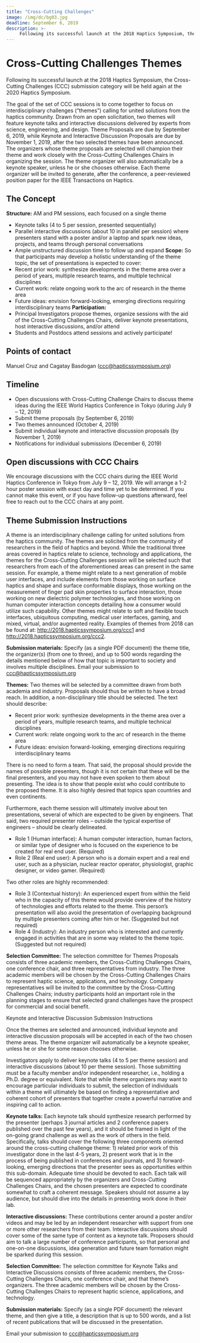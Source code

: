 ```yaml
---
title: "Cross-Cutting Challenges"
image: /img/dc/bg03.jpg
deadline: September 6, 2019
description: >-
     Following its successful launch at the 2018 Haptics Symposium, the Cross-Cutting Challenges (CCC) submission category will be held again at the 2020 Haptics Symposium.
---
```



# Cross-Cutting Challenges Themes

Following its successful launch at the 2018 Haptics Symposium, the Cross-Cutting Challenges (CCC) submission category will be held again at the 2020 Haptics Symposium.

The goal of the set of CCC sessions is to come together to focus on interdisciplinary challenges (“themes”) calling for united solutions from the haptics community. Drawn from an open solicitation, two themes will feature keynote talks and interactive discussions delivered by experts from science, engineering, and design. Theme Proposals are due by September 6, 2019, while Keynote and Interactive Discussion Proposals are due by November 1, 2019, after the two selected themes have been announced.  The organizers whose theme proposals are selected will champion their theme and work closely with the Cross-Cutting Challenges Chairs in organizing the session.  The theme organizer will also automatically be a keynote speaker, unless he or she chooses otherwise.  Each theme organizer will be invited to generate, after the conference, a peer-reviewed position paper for the IEEE Transactions on Haptics.

## The Concept
**Structure:** AM and PM sessions, each focused on a single theme
 - Keynote talks (4 to 5 per session, presented sequentially)
 - Parallel interactive discussions (about 10 in parallel per session) where presenters stand with a poster and/or a laptop and spark new ideas, projects, and teams through personal conversations
 - Ample unstructured discussion time to follow up and expand
**Scope:** So that participants may develop a holistic understanding of the theme topic, the set of presentations is expected to cover:
 - Recent prior work: synthesize developments in the theme area over a period of years, multiple research teams, and multiple technical disciplines 
 - Current work: relate ongoing work to the arc of research in the theme area 
 - Future ideas: envision forward-looking, emerging directions requiring interdisciplinary teams 
**Participation:**
 - Principal Investigators propose themes, organize sessions with the aid of the Cross-Cutting Challenges Chairs, deliver keynote presentations, host interactive discussions, and/or attend
 - Students and Postdocs attend sessions and actively participate!

## Points of contact
Manuel Cruz and Cagatay Basdogan (ccc@hapticssymposium.org)

## Timeline 
 - Open discussions with Cross-Cutting Challenge Chairs to discuss theme ideas during the IEEE World Haptics Conference in Tokyo (during July 9 – 12, 2019)  
 - Submit theme proposals (by September 6, 2019)
 - Two themes announced (October 4, 2019)
 - Submit individual keynote and interactive discussion proposals (by November 1, 2019)
 - Notifications for individual submissions (December 6, 2019)

## Open discussions with CCC Chairs 
We encourage discussions with the CCC chairs during the IEEE World Haptics Conference in Tokyo from July 9 – 12, 2019.  We will arrange a 1-2 hour poster session with exact day and time yet to be determined. If you cannot make this event, or if you have follow-up questions afterward, feel free to reach out to the CCC chairs at any point.

## Theme Submission Instructions
A theme is an interdisciplinary challenge calling for united solutions from the haptics community. The themes are solicited from the community of researchers in the field of haptics and beyond.  While the traditional three areas covered in haptics relate to science, technology and applications, the themes for the Cross-Cutting Challenges session will be selected such that researchers from each of the aforementioned areas can present in the same session. For example, a theme might relate to a next generation of mobile user interfaces, and include elements from those working on surface haptics and shape and surface conformable displays, those working on the measurement of finger pad skin properties to surface interaction, those working on new dielectric polymer technologies, and those working on human computer interaction concepts detailing how a consumer would utilize such capability.  Other themes might relate to soft and flexible touch interfaces, ubiquitous computing, medical user interfaces, gaming, and mixed, virtual, and/or augmented reality. Examples of themes from 2018 can be found at: http://2018.hapticssymposium.org/ccc1 and http://2018.hapticssymposium.org/ccc2.

**Submission materials:** Specify (as a single PDF document) the theme title, the organizer(s) (from one to three), and up to 500 words regarding the details mentioned below of how that topic is important to society and involves multiple disciplines.  Email your submission to ccc@hapticssymposium.org

**Themes:** Two themes will be selected by a committee drawn from both academia and industry. Proposals should thus be written to have a broad reach.  In addition, a non-disciplinary title should be selected.  The text should describe:
 - Recent prior work: synthesize developments in the theme area over a period of years, multiple research teams, and multiple technical disciplines 
 - Current work: relate ongoing work to the arc of research in the theme area 
 - Future ideas: envision forward-looking, emerging directions requiring interdisciplinary teams 

There is no need to form a team. That said, the proposal should provide the names of possible presenters, though it is not certain that these will be the final presenters, and you may not have even spoken to them about presenting.  The idea is to show that people exist who could contribute to the proposed theme.  It is also highly desired that topics span countries and even continents.  

Furthermore, each theme session will ultimately involve about ten presentations, several of which are expected to be given by engineers.  That said, two required presenter roles – outside the typical expertise of engineers – should be clearly delineated.   
 - Role 1 (Human interface): A human computer interaction, human factors, or similar type of designer who is focused on the experience to be created for real end user.  (Required)
 - Role 2 (Real end user): A person who is a domain expert and a real end user, such as a physician, nuclear reactor operator, physiologist, graphic designer, or video gamer.  (Required)

Two other roles are highly recommended:
 - Role 3 (Contextual history): An experienced expert from within the field who in the capacity of this theme would provide overview of the history of technologies and efforts related to the theme.  This person’s presentation will also avoid the presentation of overlapping background by multiple presenters coming after him or her.  (Suggested but not required)
 - Role 4 (Industry): An industry person who is interested and currently engaged in activities that are in some way related to the theme topic.  (Suggested but not required)

**Selection Committee:** The selection committee for Themes Proposals consists of three academic members, the Cross-Cutting Challenges Chairs, one conference chair, and three representatives from industry.  The three academic members will be chosen by the Cross-Cutting Challenges Chairs to represent haptic science, applications, and technology. Company representatives will be invited to the committee by the Cross-Cutting Challenges Chairs; industry participants hold an important role in the planning stages to ensure that selected grand challenges have the prospect for commercial and social benefit.
 
Keynote and Interactive Discussion Submission Instructions

Once the themes are selected and announced, individual keynote and interactive discussion proposals will be accepted in each of the two chosen theme areas.  The theme organizer will automatically be a keynote speaker, unless he or she for some reason chooses otherwise.

Investigators apply to deliver keynote talks (4 to 5 per theme session) and interactive discussions (about 10 per theme session).  Those submitting must be a faculty member and/or independent researcher, i.e., holding a Ph.D. degree or equivalent.  Note that while theme organizers may want to encourage particular individuals to submit, the selection of individuals within a theme will ultimately be based on finding a representative and coherent cohort of presenters that together create a powerful narrative and inspiring call to action.

**Keynote talks:** Each keynote talk should synthesize research performed by the presenter (perhaps 3 journal articles and 2 conference papers published over the past few years), and it should be framed in light of the on-going grand challenge as well as the work of others in the field.  Specifically, talks should cover the following three components oriented around the cross-cutting challenge theme: 1) related prior work of this investigator done in the last 4-5 years, 2) present work that is in the process of being published in conferences and journals, and 3) forward-looking, emerging directions that the presenter sees as opportunities within this sub-domain.  Adequate time should be devoted to each.  Each talk will be sequenced appropriately by the organizers and Cross-Cutting Challenges Chairs, and the chosen presenters are expected to coordinate somewhat to craft a coherent message.  Speakers should not assume a lay audience, but should dive into the details in presenting work done in their lab.  

**Interactive discussions:** These contributions center around a poster and/or videos and may be led by an independent researcher with support from one or more other researchers from their team.  Interactive discussions should cover some of the same type of content as a keynote talk.  Proposers should aim to talk a large number of conference participants, so that personal and one-on-one discussions, idea generation and future team formation might be sparked during this session.  

**Selection Committee:** The selection committee for Keynote Talks and Interactive Discussions consists of three academic members, the Cross-Cutting Challenges Chairs, one conference chair, and that theme’s organizers.  The three academic members will be chosen by the Cross-Cutting Challenges Chairs to represent haptic science, applications, and technology.  

**Submission materials:** Specify (as a single PDF document) the relevant theme, and then give a title, a description that is up to 500 words, and a list of recent publications that will be discussed in the presentation.  

Email your submission to ccc@hapticssymposium.org




